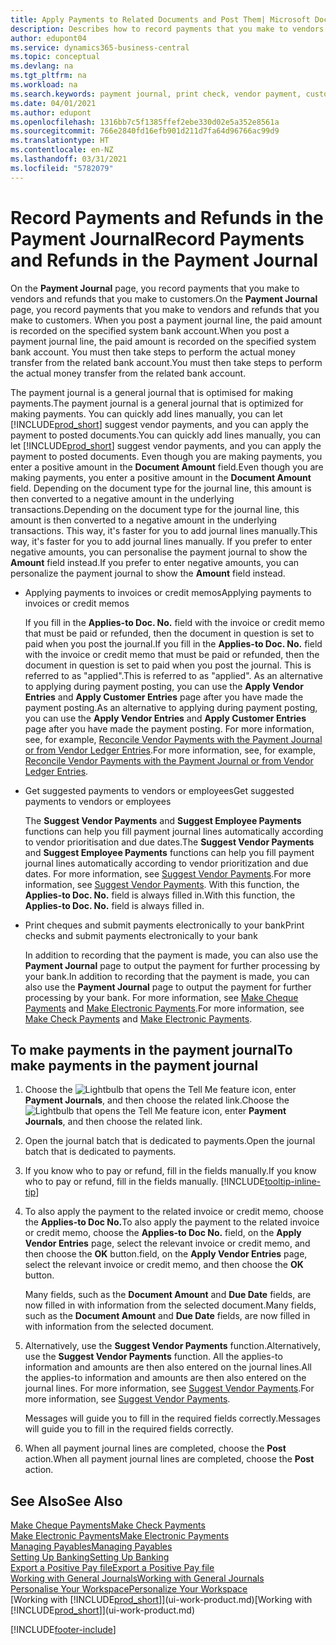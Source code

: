 ```yaml
---
title: Apply Payments to Related Documents and Post Them| Microsoft Docs
description: Describes how to record payments that you make to vendors and refunds that you make to customers.
author: edupont04
ms.service: dynamics365-business-central
ms.topic: conceptual
ms.devlang: na
ms.tgt_pltfrm: na
ms.workload: na
ms.search.keywords: payment journal, print check, vendor payment, customer refund, creditor, debt, balance due, AP
ms.date: 04/01/2021
ms.author: edupont
ms.openlocfilehash: 1316bb7c5f1385ffef2ebe330d02e5a352e8561a
ms.sourcegitcommit: 766e2840fd16efb901d211d7fa64d96766ac99d9
ms.translationtype: HT
ms.contentlocale: en-NZ
ms.lasthandoff: 03/31/2021
ms.locfileid: "5782079"
---
```

# <a name="record-payments-and-refunds-in-the-payment-journal"></a><span data-ttu-id="21783-103">Record Payments and Refunds in the Payment Journal</span><span class="sxs-lookup"><span data-stu-id="21783-103">Record Payments and Refunds in the Payment Journal</span></span>

<span data-ttu-id="21783-104">On the **Payment Journal** page, you record payments that you make to vendors and refunds that you make to customers.</span><span class="sxs-lookup"><span data-stu-id="21783-104">On the **Payment Journal** page, you record payments that you make to vendors and refunds that you make to customers.</span></span> <span data-ttu-id="21783-105">When you post a payment journal line, the paid amount is recorded on the specified system bank account.</span><span class="sxs-lookup"><span data-stu-id="21783-105">When you post a payment journal line, the paid amount is recorded on the specified system bank account.</span></span> <span data-ttu-id="21783-106">You must then take steps to perform the actual money transfer from the related bank account.</span><span class="sxs-lookup"><span data-stu-id="21783-106">You must then take steps to perform the actual money transfer from the related bank account.</span></span>  

<span data-ttu-id="21783-107">The payment journal is a general journal that is optimised for making payments.</span><span class="sxs-lookup"><span data-stu-id="21783-107">The payment journal is a general journal that is optimized for making payments.</span></span> <span data-ttu-id="21783-108">You can quickly add lines manually, you can let [!INCLUDE[prod_short](includes/prod_short.md)] suggest vendor payments, and you can apply the payment to posted documents.</span><span class="sxs-lookup"><span data-stu-id="21783-108">You can quickly add lines manually, you can let [!INCLUDE[prod_short](includes/prod_short.md)] suggest vendor payments, and you can apply the payment to posted documents.</span></span> <span data-ttu-id="21783-109">Even though you are making payments, you enter a positive amount in the **Document Amount** field.</span><span class="sxs-lookup"><span data-stu-id="21783-109">Even though you are making payments, you enter a positive amount in the **Document Amount** field.</span></span> <span data-ttu-id="21783-110">Depending on the document type for the journal line, this amount is then converted to a negative amount in the underlying transactions.</span><span class="sxs-lookup"><span data-stu-id="21783-110">Depending on the document type for the journal line, this amount is then converted to a negative amount in the underlying transactions.</span></span> <span data-ttu-id="21783-111">This way, it's faster for you to add journal lines manually.</span><span class="sxs-lookup"><span data-stu-id="21783-111">This way, it's faster for you to add journal lines manually.</span></span> <span data-ttu-id="21783-112">If you prefer to enter negative amounts, you can personalise the payment journal to show the **Amount** field instead.</span><span class="sxs-lookup"><span data-stu-id="21783-112">If you prefer to enter negative amounts, you can personalize the payment journal to show the **Amount** field instead.</span></span>  

- <span data-ttu-id="21783-113">Applying payments to invoices or credit memos</span><span class="sxs-lookup"><span data-stu-id="21783-113">Applying payments to invoices or credit memos</span></span>

    <span data-ttu-id="21783-114">If you fill in the **Applies-to Doc. No.** field with the invoice or credit memo that must be paid or refunded, then the document in question is set to paid when you post the journal.</span><span class="sxs-lookup"><span data-stu-id="21783-114">If you fill in the **Applies-to Doc. No.** field with the invoice or credit memo that must be paid or refunded, then the document in question is set to paid when you post the journal.</span></span> <span data-ttu-id="21783-115">This is referred to as "applied".</span><span class="sxs-lookup"><span data-stu-id="21783-115">This is referred to as "applied".</span></span> <span data-ttu-id="21783-116">As an alternative to applying during payment posting, you can use the **Apply Vendor Entries** and **Apply Customer Entries** page after you have made the payment posting.</span><span class="sxs-lookup"><span data-stu-id="21783-116">As an alternative to applying during payment posting, you can use the **Apply Vendor Entries** and **Apply Customer Entries** page after you have made the payment posting.</span></span> <span data-ttu-id="21783-117">For more information, see, for example, [Reconcile Vendor Payments with the Payment Journal or from Vendor Ledger Entries](payables-how-apply-purchase-transactions-manually.md).</span><span class="sxs-lookup"><span data-stu-id="21783-117">For more information, see, for example, [Reconcile Vendor Payments with the Payment Journal or from Vendor Ledger Entries](payables-how-apply-purchase-transactions-manually.md).</span></span>  

- <span data-ttu-id="21783-118">Get suggested payments to vendors or employees</span><span class="sxs-lookup"><span data-stu-id="21783-118">Get suggested payments to vendors or employees</span></span>

    <span data-ttu-id="21783-119">The **Suggest Vendor Payments** and **Suggest Employee Payments** functions can help you fill payment journal lines automatically according to vendor prioritisation and due dates.</span><span class="sxs-lookup"><span data-stu-id="21783-119">The **Suggest Vendor Payments** and **Suggest Employee Payments** functions can help you fill payment journal lines automatically according to vendor prioritization and due dates.</span></span> <span data-ttu-id="21783-120">For more information, see [Suggest Vendor Payments](payables-how-suggest-vendor-payments.md).</span><span class="sxs-lookup"><span data-stu-id="21783-120">For more information, see [Suggest Vendor Payments](payables-how-suggest-vendor-payments.md).</span></span> <span data-ttu-id="21783-121">With this function, the **Applies-to Doc. No.** field is always filled in.</span><span class="sxs-lookup"><span data-stu-id="21783-121">With this function, the **Applies-to Doc. No.** field is always filled in.</span></span>  

- <span data-ttu-id="21783-122">Print cheques and submit payments electronically to your bank</span><span class="sxs-lookup"><span data-stu-id="21783-122">Print checks and submit payments electronically to your bank</span></span>

    <span data-ttu-id="21783-123">In addition to recording that the payment is made, you can also use the **Payment Journal** page to output the payment for further processing by your bank.</span><span class="sxs-lookup"><span data-stu-id="21783-123">In addition to recording that the payment is made, you can also use the **Payment Journal** page to output the payment for further processing by your bank.</span></span> <span data-ttu-id="21783-124">For more information, see [Make Cheque Payments](payables-how-work-checks.md) and [Make Electronic Payments](finance-make-payments-with-bank-data-conversion-service-or-sepa-credit-transfer.md#exporting-payments-to-a-bank-file).</span><span class="sxs-lookup"><span data-stu-id="21783-124">For more information, see [Make Check Payments](payables-how-work-checks.md) and [Make Electronic Payments](finance-make-payments-with-bank-data-conversion-service-or-sepa-credit-transfer.md#exporting-payments-to-a-bank-file).</span></span>  

## <a name="to-make-payments-in-the-payment-journal"></a><span data-ttu-id="21783-125">To make payments in the payment journal</span><span class="sxs-lookup"><span data-stu-id="21783-125">To make payments in the payment journal</span></span>

1. <span data-ttu-id="21783-126">Choose the ![Lightbulb that opens the Tell Me feature](media/ui-search/search_small.png "Tell me what you want to do") icon, enter **Payment Journals**, and then choose the related link.</span><span class="sxs-lookup"><span data-stu-id="21783-126">Choose the ![Lightbulb that opens the Tell Me feature](media/ui-search/search_small.png "Tell me what you want to do") icon, enter **Payment Journals**, and then choose the related link.</span></span>
2. <span data-ttu-id="21783-127">Open the journal batch that is dedicated to payments.</span><span class="sxs-lookup"><span data-stu-id="21783-127">Open the journal batch that is dedicated to payments.</span></span>
3. <span data-ttu-id="21783-128">If you know who to pay or refund, fill in the fields manually.</span><span class="sxs-lookup"><span data-stu-id="21783-128">If you know who to pay or refund, fill in the fields manually.</span></span> [!INCLUDE[tooltip-inline-tip](includes/tooltip-inline-tip_md.md)]
4. <span data-ttu-id="21783-129">To also apply the payment to the related invoice or credit memo, choose the **Applies-to Doc No.**</span><span class="sxs-lookup"><span data-stu-id="21783-129">To also apply the payment to the related invoice or credit memo, choose the **Applies-to Doc No.**</span></span> <span data-ttu-id="21783-130">field, on the **Apply Vendor Entries** page, select the relevant invoice or credit memo, and then choose the **OK** button.</span><span class="sxs-lookup"><span data-stu-id="21783-130">field, on the **Apply Vendor Entries** page, select the relevant invoice or credit memo, and then choose the **OK** button.</span></span>

    <span data-ttu-id="21783-131">Many fields, such as the **Document Amount** and **Due Date** fields, are now filled in with information from the selected document.</span><span class="sxs-lookup"><span data-stu-id="21783-131">Many fields, such as the **Document Amount** and **Due Date** fields, are now filled in with information from the selected document.</span></span>
5. <span data-ttu-id="21783-132">Alternatively, use the **Suggest Vendor Payments** function.</span><span class="sxs-lookup"><span data-stu-id="21783-132">Alternatively, use the **Suggest Vendor Payments** function.</span></span> <span data-ttu-id="21783-133">All the applies-to information and amounts are then also entered on the journal lines.</span><span class="sxs-lookup"><span data-stu-id="21783-133">All the applies-to information and amounts are then also entered on the journal lines.</span></span> <span data-ttu-id="21783-134">For more information, see [Suggest Vendor Payments](payables-how-suggest-vendor-payments.md).</span><span class="sxs-lookup"><span data-stu-id="21783-134">For more information, see [Suggest Vendor Payments](payables-how-suggest-vendor-payments.md).</span></span>

    <span data-ttu-id="21783-135">Messages will guide you to fill in the required fields correctly.</span><span class="sxs-lookup"><span data-stu-id="21783-135">Messages will guide you to fill in the required fields correctly.</span></span>
6.  <span data-ttu-id="21783-136">When all payment journal lines are completed, choose the **Post** action.</span><span class="sxs-lookup"><span data-stu-id="21783-136">When all payment journal lines are completed, choose the **Post** action.</span></span>

## <a name="see-also"></a><span data-ttu-id="21783-137">See Also</span><span class="sxs-lookup"><span data-stu-id="21783-137">See Also</span></span>
[<span data-ttu-id="21783-138">Make Cheque Payments</span><span class="sxs-lookup"><span data-stu-id="21783-138">Make Check Payments</span></span>](payables-how-work-checks.md)  
[<span data-ttu-id="21783-139">Make Electronic Payments</span><span class="sxs-lookup"><span data-stu-id="21783-139">Make Electronic Payments</span></span>](finance-make-payments-with-bank-data-conversion-service-or-sepa-credit-transfer.md#exporting-payments-to-a-bank-file)  
[<span data-ttu-id="21783-140">Managing Payables</span><span class="sxs-lookup"><span data-stu-id="21783-140">Managing Payables</span></span>](payables-manage-payables.md)  
[<span data-ttu-id="21783-141">Setting Up Banking</span><span class="sxs-lookup"><span data-stu-id="21783-141">Setting Up Banking</span></span>](bank-setup-banking.md)  
[<span data-ttu-id="21783-142">Export a Positive Pay file</span><span class="sxs-lookup"><span data-stu-id="21783-142">Export a Positive Pay file</span></span>](finance-how-positive-pay.md)  
[<span data-ttu-id="21783-143">Working with General Journals</span><span class="sxs-lookup"><span data-stu-id="21783-143">Working with General Journals</span></span>](ui-work-general-journals.md)  
[<span data-ttu-id="21783-144">Personalise Your Workspace</span><span class="sxs-lookup"><span data-stu-id="21783-144">Personalize Your Workspace</span></span>](ui-personalization-user.md)  
<span data-ttu-id="21783-145">[Working with [!INCLUDE[prod_short](includes/prod_short.md)]](ui-work-product.md)</span><span class="sxs-lookup"><span data-stu-id="21783-145">[Working with [!INCLUDE[prod_short](includes/prod_short.md)]](ui-work-product.md)</span></span>  


[!INCLUDE[footer-include](includes/footer-banner.md)]